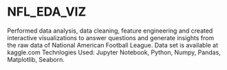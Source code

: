 # NFL_EDA_VIZ
Performed data analysis, data cleaning, feature engineering and created interactive visualizations to answer questions and generate insights from the raw data of National American Football League.
Data set is available at kaggle.com
Technlogies Used: Jupyter Notebook, Python, Numpy, Pandas, Matplotlib, Seaborn. 
